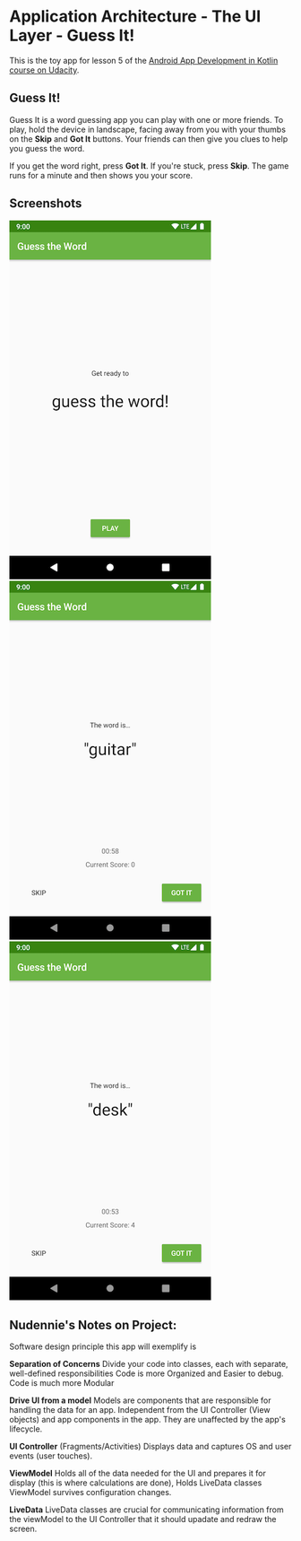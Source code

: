 # Application Architecture - The UI Layer - Guess It!
This is the toy app for lesson 5 of the [Android App Development in Kotlin course on Udacity](https://www.udacity.com/course/developing-android-apps-with-kotlin--ud9012).

## Guess It!

Guess It is a word guessing app you can play with one or more friends. To play, hold the device in landscape, facing away from you with your thumbs on the **Skip** and **Got It** buttons. Your friends can then give you clues to help you guess the word. 

If you get the word right, press **Got It**. If you're stuck, press **Skip**. The game runs for a minute and then shows you your score.


## Screenshots

![Screenshot 0](screenshots/screen0.png) ![Screenshot 1](screenshots/screen1.png) ![Screenshot 2](screenshots/screen2.png)

## Nudennie's Notes on Project: 

Software design principle this app will exemplify is 

**Separation of Concerns** Divide your code into classes, each with separate, well-defined responsibilities
Code is more Organized and Easier to debug. Code is much more Modular

**Drive UI from a model** Models are components that are responsible for handling the data for an app. Independent from the UI Controller (View objects)
and app components in the app. They are unaffected by the app's lifecycle. 


**UI Controller** (Fragments/Activities) Displays data and captures OS and user events (user touches).

**ViewModel** Holds all of the data needed for the UI and prepares it for display (this is where calculations are done), Holds LiveData classes
ViewModel survives configuration changes. 

**LiveData** LiveData classes are crucial for communicating information from the viewModel to the UI Controller that it should upadate and redraw the screen.